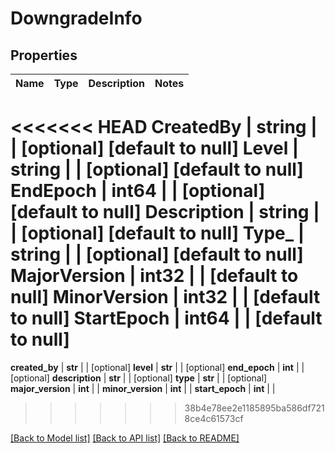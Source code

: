 # DowngradeInfo

## Properties
Name | Type | Description | Notes
------------ | ------------- | ------------- | -------------
<<<<<<< HEAD
**CreatedBy** | **string** |  | [optional] [default to null]
**Level** | **string** |  | [optional] [default to null]
**EndEpoch** | **int64** |  | [optional] [default to null]
**Description** | **string** |  | [optional] [default to null]
**Type_** | **string** |  | [optional] [default to null]
**MajorVersion** | **int32** |  | [default to null]
**MinorVersion** | **int32** |  | [default to null]
**StartEpoch** | **int64** |  | [default to null]
=======
**created_by** | **str** |  | [optional] 
**level** | **str** |  | [optional] 
**end_epoch** | **int** |  | [optional] 
**description** | **str** |  | [optional] 
**type** | **str** |  | [optional] 
**major_version** | **int** |  | 
**minor_version** | **int** |  | 
**start_epoch** | **int** |  | 
>>>>>>> 38b4e78ee2e1185895ba586df7218ce4c61573cf

[[Back to Model list]](../README.md#documentation-for-models) [[Back to API list]](../README.md#documentation-for-api-endpoints) [[Back to README]](../README.md)


